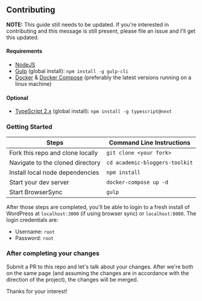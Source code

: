 ## Contributing

**NOTE:** This guide still needs to be updated. If you're interested in contributing and this message is still present, please file an issue and I'll get this updated.

#### Requirements
- [NodeJS](https://nodejs.org)
- [Gulp](https://github.com/gulpjs/gulp) (global install): `npm install -g gulp-cli`
- [Docker](https://github.com/docker/docker) & [Docker Compose](https://github.com/docker/compose) (preferably the latest versions running on a linux machine)

#### Optional
- [TypeScript 2.x](https://github.com/Microsoft/TypeScript) (global install): `npm install -g typescript@next`

### Getting Started
  Steps  |  Command Line Instructions  
---------|----------------------------
Fork this repo and clone locally | `git clone <your fork>`
Navigate to the cloned directory | `cd academic-bloggers-toolkit`
Install local node dependencies | `npm install`
Start your dev server | `docker-compose up -d`
Start BrowserSync | `gulp`

After those steps are completed, you'll be able to login to a fresh install of WordPress at `localhost:3000` (if using browser sync) or `localhost:8080`. The login credentials are:
- Username: `root`
- Password: `root`

### After completing your changes
Submit a PR to this repo and let's talk about your changes. After we're both on the same page (and assuming the changes are in accordance with the direction of the project), the changes will be merged.

Thanks for your interest!
